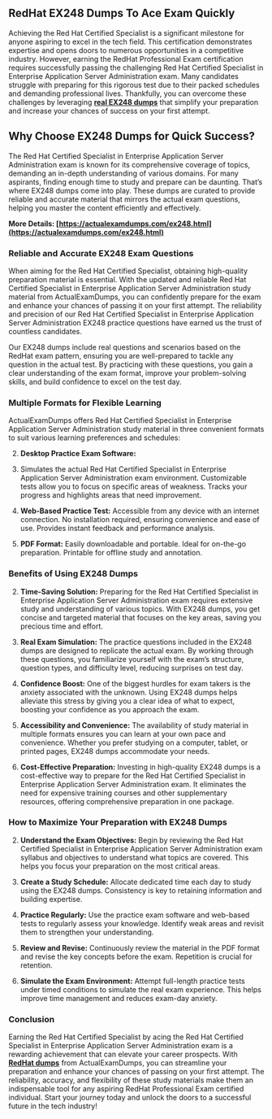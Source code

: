 ## **RedHat**  **EX248 Dumps To Ace Exam Quickly**

Achieving the Red Hat Certified Specialist is a significant milestone for anyone aspiring to excel in the tech field. This certification demonstrates expertise and opens doors to numerous opportunities in a competitive industry. However, earning the RedHat Professional Exam certification requires successfully passing the challenging Red Hat Certified Specialist in Enterprise Application Server Administration exam. Many candidates struggle with preparing for this rigorous test due to their packed schedules and demanding professional lives. Thankfully, you can overcome these challenges by leveraging  **[real EX248 dumps](https://actualexamdumps.com/ex248.html)**  that simplify your preparation and increase your chances of success on your first attempt.

## **Why Choose EX248 Dumps for Quick Success?**

The Red Hat Certified Specialist in Enterprise Application Server Administration exam is known for its comprehensive coverage of topics, demanding an in-depth understanding of various domains. For many aspirants, finding enough time to study and prepare can be daunting. That’s where EX248 dumps come into play. These dumps are curated to provide reliable and accurate material that mirrors the actual exam questions, helping you master the content efficiently and effectively.

**More Details:  [https://actualexamdumps.com/ex248.html](https://actualexamdumps.com/ex248.html)**

### **Reliable and Accurate EX248 Exam Questions**

When aiming for the Red Hat Certified Specialist, obtaining high-quality preparation material is essential. With the updated and reliable Red Hat Certified Specialist in Enterprise Application Server Administration study material from ActualExamDumps, you can confidently prepare for the exam and enhance your chances of passing it on your first attempt. The reliability and precision of our Red Hat Certified Specialist in Enterprise Application Server Administration EX248 practice questions have earned us the trust of countless candidates.

Our EX248 dumps include real questions and scenarios based on the RedHat exam pattern, ensuring you are well-prepared to tackle any question in the actual test. By practicing with these questions, you gain a clear understanding of the exam format, improve your problem-solving skills, and build confidence to excel on the test day.

### **Multiple Formats for Flexible Learning**

ActualExamDumps offers Red Hat Certified Specialist in Enterprise Application Server Administration study material in three convenient formats to suit various learning preferences and schedules:

2.  **Desktop Practice Exam Software:**
    
3.  Simulates the actual Red Hat Certified Specialist in Enterprise Application Server Administration exam environment. Customizable tests allow you to focus on specific areas of weakness. Tracks your progress and highlights areas that need improvement.
    
4.  **Web-Based Practice Test:**  Accessible from any device with an internet connection. No installation required, ensuring convenience and ease of use. Provides instant feedback and performance analysis.
    
5.  **PDF Format:**  Easily downloadable and portable. Ideal for on-the-go preparation. Printable for offline study and annotation.
    

### **Benefits of Using EX248 Dumps**

2.  **Time-Saving Solution:**  Preparing for the Red Hat Certified Specialist in Enterprise Application Server Administration exam requires extensive study and understanding of various topics. With EX248 dumps, you get concise and targeted material that focuses on the key areas, saving you precious time and effort.
    
3.  **Real Exam Simulation:**  The practice questions included in the EX248 dumps are designed to replicate the actual exam. By working through these questions, you familiarize yourself with the exam’s structure, question types, and difficulty level, reducing surprises on test day.
    
4.  **Confidence Boost:**  One of the biggest hurdles for exam takers is the anxiety associated with the unknown. Using EX248 dumps helps alleviate this stress by giving you a clear idea of what to expect, boosting your confidence as you approach the exam.
    
5.  **Accessibility and Convenience:**  The availability of study material in multiple formats ensures you can learn at your own pace and convenience. Whether you prefer studying on a computer, tablet, or printed pages, EX248 dumps accommodate your needs.
    
6.  **Cost-Effective Preparation:**  Investing in high-quality EX248 dumps is a cost-effective way to prepare for the Red Hat Certified Specialist in Enterprise Application Server Administration exam. It eliminates the need for expensive training courses and other supplementary resources, offering comprehensive preparation in one package.
    

### **How to Maximize Your Preparation with EX248 Dumps**

2.  **Understand the Exam Objectives:**  Begin by reviewing the Red Hat Certified Specialist in Enterprise Application Server Administration exam syllabus and objectives to understand what topics are covered. This helps you focus your preparation on the most critical areas.
    
3.  **Create a Study Schedule:**  Allocate dedicated time each day to study using the EX248 dumps. Consistency is key to retaining information and building expertise.
    
4.  **Practice Regularly:**  Use the practice exam software and web-based tests to regularly assess your knowledge. Identify weak areas and revisit them to strengthen your understanding.
    
5.  **Review and Revise:**  Continuously review the material in the PDF format and revise the key concepts before the exam. Repetition is crucial for retention.
    
6.  **Simulate the Exam Environment:**  Attempt full-length practice tests under timed conditions to simulate the real exam experience. This helps improve time management and reduces exam-day anxiety.
    

### **Conclusion**

Earning the Red Hat Certified Specialist by acing the Red Hat Certified Specialist in Enterprise Application Server Administration exam is a rewarding achievement that can elevate your career prospects. With  **[RedHat dumps](https://actualexamdumps.com/redhat-certification.html)**  from ActualExamDumps, you can streamline your preparation and enhance your chances of passing on your first attempt. The reliability, accuracy, and flexibility of these study materials make them an indispensable tool for any aspiring RedHat Professional Exam certified individual. Start your journey today and unlock the doors to a successful future in the tech industry!

